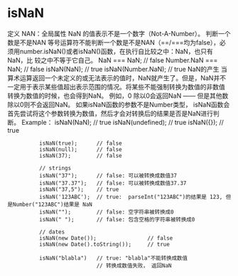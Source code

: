 # isNaN
定义 NAN：全局属性 NaN 的值表示不是一个数字（Not-A-Number）。
判断一个数是不是NAN 等号运算符不能判断一个数是不是NAN（==/===均为false），必须用number.isNaN()或者isNaN()函数，在执行自比较之中：NaN，也只有NaN，比                    较之中不等于它自己。
                    NaN === NaN;        // false
                    Number.NaN === NaN; // false
                    isNaN(NaN);         // true
                    isNaN(Number.NaN);  // true
NaN的产生  当算术运算返回一个未定义的或无法表示的值时，NaN就产生了。但是，NaN并不一定用于表示某些值超出表示范围的情况。将某些不能强制转换为数值的非数值            转换为数值的时候，也会得到NaN。
           例如，0 除以0会返回NaN —— 但是其他数除以0则不会返回NaN。
           如果isNaN函数的参数不是Number类型， isNaN函数会首先尝试将这个参数转换为数值，然后才会对转换后的结果是否是NaN进行判断。
 Example：
              isNaN(NaN);       // true
              isNaN(undefined); // true
              isNaN({});        // true

              isNaN(true);      // false
              isNaN(null);      // false
              isNaN(37);        // false

              // strings
              isNaN("37");      // false: 可以被转换成数值37
              isNaN("37.37");   // false: 可以被转换成数值37.37
              isNaN("37,5");    // true
              isNaN('123ABC');  // true:  parseInt("123ABC")的结果是 123, 但是Number("123ABC")结果是 NaN
              isNaN("");        // false: 空字符串被转换成0
              isNaN(" ");       // false: 包含空格的字符串被转换成0

              // dates
              isNaN(new Date());                // false
              isNaN(new Date().toString());     // true

              isNaN("blabla")   // true: "blabla"不能转换成数值
                                // 转换成数值失败， 返回NaN
        
